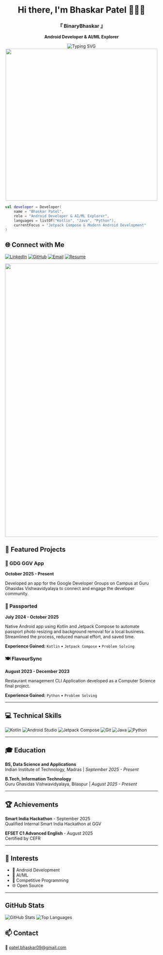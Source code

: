 <div align="center">

# Hi there, I'm Bhaskar Patel 🌙💕✨
### 『 BinaryBhaskar 』

**Android Developer & AI/ML Explorer**

<img src="https://readme-typing-svg.demolab.com?font=Fira+Code&size=22&duration=3000&pause=1000&color=00D9FF&center=true&vCenter=true&multiline=true&width=600&height=80&lines=Android+Developer+%26+AI%2FML+Explorer;Building+the+future%2C+one+app+at+a+time" alt="Typing SVG" />

<img src="https://user-images.githubusercontent.com/74038190/225813708-98b745f2-7d22-48cf-9150-083f1b00d6c9.gif" width="500">

<div align = "left">

```kotlin
val developer = Developer(
    name = "Bhaskar Patel",
    role = "Android Developer & AI/ML Explorer",
    languages = listOf("Kotlin", "Java", "Python"),
    currentFocus = "Jetpack Compose & Modern Android Development"
)
```

## 🌐 Connect with Me

[![LinkedIn](https://img.shields.io/badge/LinkedIn-0077B5?style=for-the-badge&logo=linkedin&logoColor=white)](https://linkedin.com/in/binarybhaskar)
[![GitHub](https://img.shields.io/badge/GitHub-100000?style=for-the-badge&logo=github&logoColor=white)](https://github.com/binarybhaskar)
[![Email](https://img.shields.io/badge/Gmail-D14836?style=for-the-badge&logo=gmail&logoColor=white)](mailto:patel.bhaskar09@gmail.com)
<a href="assets/resume.pdf">
  <img src="https://img.shields.io/badge/Resume-4285F4?style=for-the-badge&logo=googledocs&logoColor=white&labelColor=4285F4" alt="Resume"/>
</a>

<img src="https://user-images.githubusercontent.com/74038190/212284100-561aa473-3905-4a80-b561-0d28506553ee.gif" width="900">

## 🚀 Featured Projects

### 📱 GDG GGV App
**October 2025 - Present**

Developed an app for the Google Developer Groups on Campus at Guru Ghasidas Vishwavidyalaya to connect and engage the developer community.

### 📸 Passported
**July 2024 - October 2025**

Native Android app using Kotlin and Jetpack Compose to automate passport photo resizing and background removal for a local business. Streamlined the process, reduced manual effort, and saved time.

**Experience Gained:** `Kotlin` • `Jetpack Compose` • `Problem Solving`

### 🍽️ FlavourSync
**August 2023 - December 2023**

Restaurant management CLI Application developed as a Computer Science final project.

**Experience Gained:** `Python` • `Problem Solving`

---

## 💻 Technical Skills

![Kotlin](https://img.shields.io/badge/Kotlin-0095D5?style=for-the-badge&logo=kotlin&logoColor=white)
![Android Studio](https://img.shields.io/badge/Android_Studio-3DDC84?style=for-the-badge&logo=android-studio&logoColor=white)
![Jetpack Compose](https://img.shields.io/badge/Jetpack%20Compose-4285F4?style=for-the-badge&logo=jetpackcompose&logoColor=white)
![Git](https://img.shields.io/badge/Git-F05032?style=for-the-badge&logo=git&logoColor=white)
![Java](https://img.shields.io/badge/Java-ED8B00?style=for-the-badge&logo=java&logoColor=white)
![Python](https://img.shields.io/badge/Python-3776AB?style=for-the-badge&logo=python&logoColor=white)

---

## 🎓 Education

**BS, Data Science and Applications**  
Indian Institute of Technology, Madras | *September 2025 - Present*

**B.Tech, Information Technology**  
Guru Ghasidas Vishwavidyalaya, Bilaspur | *August 2025 - Present*

---

## 🏆 Achievements

**Smart India Hackathon** - September 2025  
Qualified Internal Smart India Hackathon at GGV

**EFSET C1 Advanced English** - August 2025  
Certified by CEFR

---

## 🎯 Interests

- 📱 Android Development
- 🤖 AI/ML
- 🧩 Competitive Programming
- 🌐 Open Source

---

##  GitHub Stats

![GitHub Stats](https://github-readme-stats.vercel.app/api?username=binarybhaskar&show_icons=true&theme=radical)
![Top Languages](https://github-readme-stats.vercel.app/api/top-langs/?username=binarybhaskar&layout=compact&theme=radical)

## 📫 Contact

📧 [patel.bhaskar09@gmail.com](mailto:patel.bhaskar09@gmail.com)
